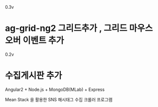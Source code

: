 0.3v 

ag-grid-ng2 그리드추가 , 그리드 마우스오버 이벤트 추가 
=======
0.2v 

수집게시판 추가 
=======

Angular2 + Node.js + MongoDB(MLab) + Express 

Mean Stack 을 활용한 SNS 해시태그 수집 크롤러 프로그램